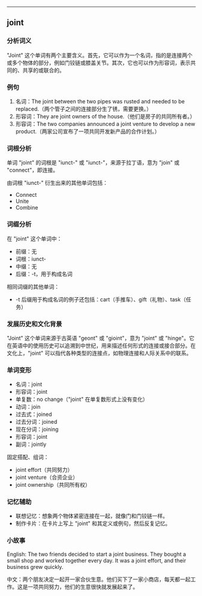 
---------------
## joint
### 分析词义
"Joint" 这个单词有两个主要含义。首先，它可以作为一个名词，指的是连接两个或多个物体的部分，例如门铰链或膝盖关节。其次，它也可以作为形容词，表示共同的、共享的或联合的。

### 例句
1. 名词：The joint between the two pipes was rusted and needed to be replaced.（两个管子之间的连接部分生了锈，需要更换。）
2. 形容词：They are joint owners of the house.（他们是房子的共同所有者。）
3. 形容词：The two companies announced a joint venture to develop a new product.（两家公司宣布了一项共同开发新产品的合作计划。）

### 词根分析
单词 "joint" 的词根是 "iunct-" 或 "iunct-"，来源于拉丁语，意为 "join" 或 "connect"，即连接。

由词根 "iunct-" 衍生出来的其他单词包括：
- Connect
- Unite
- Combine

### 词缀分析
在 "joint" 这个单词中：
- 前缀：无
- 词根：iunct-
- 中缀：无
- 后缀：-t，用于构成名词

相同词缀的其他单词：
- -t 后缀用于构成名词的例子还包括：cart（手推车）、gift（礼物）、task（任务）

### 发展历史和文化背景
"Joint" 这个单词来源于古英语 "geont" 或 "gioint"，意为 "joint" 或 "hinge"。它在英语中的使用历史可以追溯到中世纪，用来描述任何形式的连接或接合部分。在文化上，"joint" 可以指代各种类型的连接点，如物理连接和人际关系中的联系。

### 单词变形
- 名词：joint
- 形容词：joint
- 单复数：no change（"joint" 在单复数形式上没有变化）
- 动词：join
- 过去式：joined
- 过去分词：joined
- 现在分词：joining
- 形容词：joint
- 副词：jointly

固定搭配、组词：
- joint effort（共同努力）
- joint venture（合资企业）
- joint ownership（共同所有权）

### 记忆辅助
- 联想记忆：想象两个物体紧密连接在一起，就像门和门铰链一样。
- 制作卡片：在卡片上写上 "joint" 和其定义或例句，然后反复记忆。

### 小故事
English: The two friends decided to start a joint business. They bought a small shop and worked together every day. It was a joint effort, and their business grew quickly.

中文：两个朋友决定一起开一家合伙生意。他们买下了一家小商店，每天都一起工作。这是一项共同努力，他们的生意很快就发展起来了。

